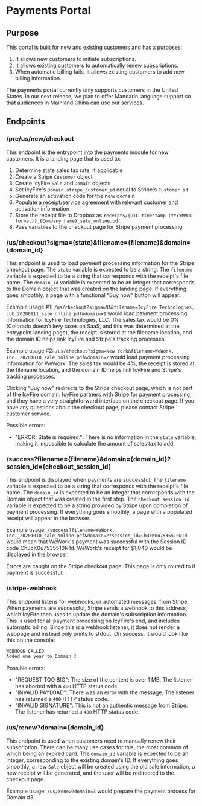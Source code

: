 # Payments Portal

## Purpose

This portal is built for new and existing customers and has x purposes:

1. It allows new customers to initiate subscriptions.
2. It allows existing customers to automatically renew subscriptions.
3. When automatic billing fails, it allows existing customers to add new billing information.

The payments portal currently only supports customers in the United States. In our next release, we plan to offer Mandarin language support so that audiences in Mainland China can use our services.

## Endpoints

### /pre/us/new/checkout

This endpoint is the entrypoint into the payments module for new customers. It is a landing page that is used to:

1. Determine state sales tax rate, if applicable
2. Create a Stripe `Customer` object
3. Create IcyFire `Sale` and `Domain` objects
4. Set IcyFire's `Domain.stripe_customer_id` equal to Stripe's `Customer.id`
5. Generate an activation code for the new domain
6. Populate a receipt/service agreement with relevant customer and activation information
7. Store the receipt file to Dropbox as `receipts/{UTC timestamp (YYYYMMDD format)}_{Company name}_sale_online.pdf`
8. Pass variables to the checkout page for Stripe payment processing

### /us/checkout?sigma={state}&filename={filename}&domain={domain_id}

This endpoint is used to load payment processing information for the Stripe checkout page. The `state` variable is expected to be a string. The `filename` variable is expected to be a string that corresponds with the receipt's file name. The `domain_id` variable is expected to be an integer that corresponds to the Domain object that was created on the landing page. If everything goes smoothly, a page with a functional "Buy now" button will appear.

Example usage #1: `/us/checkout?sigma=NA&filename=IcyFire Technologies, LLC_20200911_sale_online.pdf&domain=1` would load payment processing information for IcyFire Technologies, LLC. The sales tax would be 0% (Colorado doesn't levy taxes on SaaS, and this was determined at the entrypoint landing page), the receipt is stored at the filename location, and the domain ID helps link IcyFire and Stripe's tracking processes.

Example usage #2: `/us/checkout?sigma=New York&filename=WeWork, Inc._20201010_sale_online.pdf&domain=2` would load payment processing information for WeWork. The sales tax would be 4%, the receipt is stored at the filename location, and the domain ID helps link IcyFire and Stripe's tracking processes.

Clicking "Buy now" redirects to the Stripe checkout page, which is not part of the IcyFire domain. IcyFire partners with Stripe for payment processing, and they have a very straightforward interface on the checkout page. If you have any questions about the checkout page, please contact Stripe customer service.

Possible errors:

- "ERROR: State is required.": There is no information in the `state` variable, making it impossible to calculate the amount of sales tax to add.

### /success?filename={filename}&domain={domain_id}?session_id={checkout_session_id}

This endpoint is displayed when payments are successful. The `filename` variable is expected to be a string that corresponds with the receipt's file name. The `domain_id` is expected to be an integer that corresponds with the Domain object that was created in the first step. The `checkout_session_id` variable is expected to be a string provided by Stripe upon completion of payment processing. If everything goes smoothly, a page with a populated receipt will appear in the browser.

Example usage: `/success?filename=WeWork, Inc._20201010_sale_online.pdf&domain=2?session_id=Ch3cK0u7535510N1d` would mean that WeWork's payment was successful with the Session ID code Ch3cK0u7535510N1d. WeWork's receipt for $1,040 would be displayed in the browser.

Errors are caught on the Stripe checkout page. This page is only routed to if payment is successful.

### /stripe-webhook

This endpoint listens for webhooks, or automated messages, from Stripe. When payments are successful, Stripe sends a webhook to this address, which IcyFire then uses to update the domain's subscription information. This is used for all payment processing on IcyFire's end, and includes automatic billing. Since this is a webhook listener, it does not render a webpage and instead only prints to stdout. On success, it would look like this on the console:

```py
WEBHOOK CALLED
Added one year to Domain 2
```
Possible errors:

- "REQUEST TOO BIG": The size of the content is over 1 MB. The listener has aborted with a `400` HTTP status code.
- "INVALID PAYLOAD": There was an error with the message. The listener has returned a `400` HTTP status code.
- "INVALID SIGNATURE": This is not an authentic message from Stripe. The listener has returned a `400` HTTP status code.

### /us/renew?domain={domain_id}

This endpoint is used when customers need to manually renew their subscription. There can be many use cases for this, the most common of which being an expired card. The `domain_id` variable is expected to be an integer, corresponding to the existing domain's ID. If everything goes smoothly, a new `Sale` object will be created using the old sale information, a new receipt will be generated, and the user will be redirected to the checkout page.

Example usage: `/us/renew?domain=3` would prepare the payment process for Domain #3.